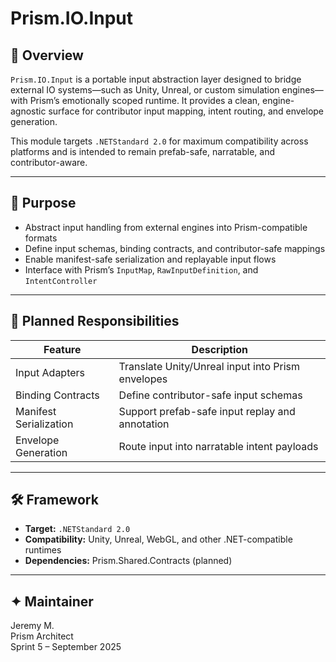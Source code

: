 # Prism.IO.Input

## 🧠 Overview
`Prism.IO.Input` is a portable input abstraction layer designed to bridge external IO systems—such as Unity, Unreal, or custom simulation engines—with Prism’s emotionally scoped runtime. It provides a clean, engine-agnostic surface for contributor input mapping, intent routing, and envelope generation.

This module targets `.NETStandard 2.0` for maximum compatibility across platforms and is intended to remain prefab-safe, narratable, and contributor-aware.

---

## 🎯 Purpose
- Abstract input handling from external engines into Prism-compatible formats
- Define input schemas, binding contracts, and contributor-safe mappings
- Enable manifest-safe serialization and replayable input flows
- Interface with Prism’s `InputMap`, `RawInputDefinition`, and `IntentController`

---

## 🧩 Planned Responsibilities
| Feature                    | Description                                                  |
|----------------------------|--------------------------------------------------------------|
| Input Adapters             | Translate Unity/Unreal input into Prism envelopes            |
| Binding Contracts          | Define contributor-safe input schemas                        |
| Manifest Serialization     | Support prefab-safe input replay and annotation              |
| Envelope Generation        | Route input into narratable intent payloads                  |

---

## 🛠️ Framework
- **Target:** `.NETStandard 2.0`
- **Compatibility:** Unity, Unreal, WebGL, and other .NET-compatible runtimes
- **Dependencies:** Prism.Shared.Contracts (planned)

---

## ✦ Maintainer
Jeremy M.  
Prism Architect  
Sprint 5 – September 2025